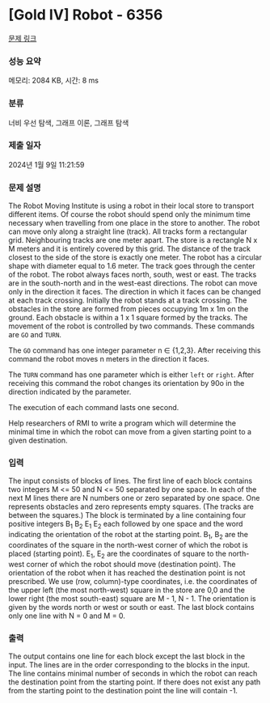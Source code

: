 # [Gold IV] Robot - 6356 

[문제 링크](https://www.acmicpc.net/problem/6356) 

### 성능 요약

메모리: 2084 KB, 시간: 8 ms

### 분류

너비 우선 탐색, 그래프 이론, 그래프 탐색

### 제출 일자

2024년 1월 9일 11:21:59

### 문제 설명

<p>The Robot Moving Institute is using a robot in their local store to transport different items. Of course the robot should spend only the minimum time necessary when travelling from one place in the store to another. The robot can move only along a straight line (track). All tracks form a rectangular grid. Neighbouring tracks are one meter apart. The store is a rectangle N x M meters and it is entirely covered by this grid. The distance of the track closest to the side of the store is exactly one meter. The robot has a circular shape with diameter equal to 1.6 meter. The track goes through the center of the robot. The robot always faces north, south, west or east. The tracks are in the south-north and in the west-east directions. The robot can move only in the direction it faces. The direction in which it faces can be changed at each track crossing. Initially the robot stands at a track crossing. The obstacles in the store are formed from pieces occupying 1m x 1m on the ground. Each obstacle is within a 1 x 1 square formed by the tracks. The movement of the robot is controlled by two commands. These commands are <code>GO</code> and <code>TURN</code>. </p>

<p>The <code>GO</code> command has one integer parameter n ∈ {1,2,3}. After receiving this command the robot moves n meters in the direction it faces. </p>

<p>The <code>TURN</code> command has one parameter which is either <code>left</code> or <code>right</code>. After receiving this command the robot changes its orientation by 90o in the direction indicated by the parameter. </p>

<p>The execution of each command lasts one second. </p>

<p>Help researchers of RMI to write a program which will determine the minimal time in which the robot can move from a given starting point to a given destination. </p>

### 입력 

 <p>The input consists of blocks of lines. The first line of each block contains two integers M <= 50 and N <= 50 separated by one space. In each of the next M lines there are N numbers one or zero separated by one space. One represents obstacles and zero represents empty squares. (The tracks are between the squares.) The block is terminated by a line containing four positive integers B<sub>1</sub> B<sub>2</sub> E<sub>1</sub> E<sub>2</sub> each followed by one space and the word indicating the orientation of the robot at the starting point. B<sub>1</sub>, B<sub>2</sub> are the coordinates of the square in the north-west corner of which the robot is placed (starting point). E<sub>1</sub>, E<sub>2</sub> are the coordinates of square to the north-west corner of which the robot should move (destination point). The orientation of the robot when it has reached the destination point is not prescribed. We use (row, column)-type coordinates, i.e. the coordinates of the upper left (the most north-west) square in the store are 0,0 and the lower right (the most south-east) square are M - 1, N - 1. The orientation is given by the words north or west or south or east. The last block contains only one line with N = 0 and M = 0. </p>

### 출력 

 <p>The output contains one line for each block except the last block in the input. The lines are in the order corresponding to the blocks in the input. The line contains minimal number of seconds in which the robot can reach the destination point from the starting point. If there does not exist any path from the starting point to the destination point the line will contain -1. </p>

